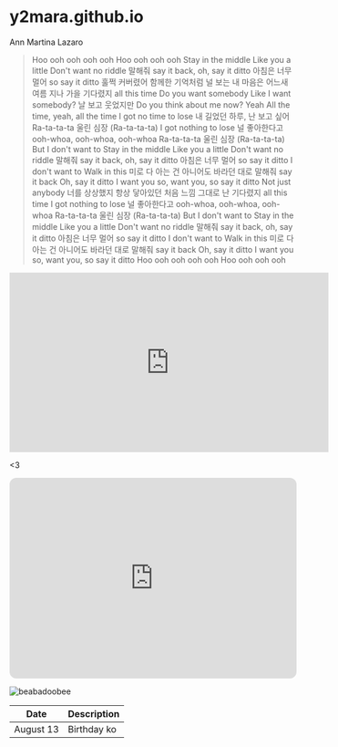 # y2mara.github.io
Ann Martina Lazaro



> Hoo ooh ooh ooh ooh
Hoo ooh ooh ooh
Stay in the middle
Like you a little
Don't want no riddle
말해줘 say it back, oh, say it ditto
아침은 너무 멀어 so say it ditto
훌쩍 커버렸어
함께한 기억처럼
널 보는 내 마음은
어느새 여름 지나 가을
기다렸지 all this time
Do you want somebody
Like I want somebody?
날 보고 웃었지만
Do you think about me now? Yeah
All the time, yeah, all the time
I got no time to lose
내 길었던 하루, 난 보고 싶어
Ra-ta-ta-ta 울린 심장 (Ra-ta-ta-ta)
I got nothing to lose
널 좋아한다고 ooh-whoa, ooh-whoa, ooh-whoa
Ra-ta-ta-ta 울린 심장 (Ra-ta-ta-ta)
But I don't want to
Stay in the middle
Like you a little
Don't want no riddle
말해줘 say it back, oh, say it ditto
아침은 너무 멀어 so say it ditto
I don't want to
Walk in this 미로
다 아는 건 아니어도
바라던 대로 말해줘 say it back
Oh, say it ditto
I want you so, want you, so say it ditto
Not just anybody
너를 상상했지
항상 닿아있던
처음 느낌 그대로 난
기다렸지 all this time
I got nothing to lose
널 좋아한다고 ooh-whoa, ooh-whoa, ooh-whoa
Ra-ta-ta-ta 울린 심장 (Ra-ta-ta-ta)
But I don't want to
Stay in the middle
Like you a little
Don't want no riddle
말해줘 say it back, oh, say it ditto
아침은 너무 멀어 so say it ditto
I don't want to
Walk in this 미로
다 아는 건 아니어도
바라던 대로 말해줘 say it back
Oh, say it ditto
I want you so, want you, so say it ditto
Hoo ooh ooh ooh ooh
Hoo ooh ooh ooh

<iframe width="560" height="315" src="https://www.youtube.com/embed/4bGwtaIjZKM" title="YouTube video player" frameborder="0" allow="accelerometer; autoplay; clipboard-write; encrypted-media; gyroscope; picture-in-picture; web-share" allowfullscreen></iframe>

<3

<iframe style="border-radius:12px" src="https://open.spotify.com/embed/playlist/20M2gbMFyiB29oXAYjj6IF?utm_source=generator" width="100%" height="352" frameBorder="0" allowfullscreen="" allow="autoplay; clipboard-write; encrypted-media; fullscreen; picture-in-picture" loading="lazy"></iframe>


![beabadoobee](https://api.floodmagazine.com/wp-content/uploads/2022/04/flood-day3-beabadoobee_MG_7615-1.jpg)

| Date | Description |
| ---- | ----------- |
| August 13 | Birthday ko |


